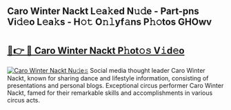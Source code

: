 ## Caro Winter Nackt L𝚎a𝚔ed N𝚞𝚍e - Part-pns Vi𝚍𝚎o L𝚎a𝚔s - H𝚘𝚝 O𝚗𝚕yf𝚊ns P𝚑𝚘tos GHOwv

# <h2><a href="http://kfb015i.oniu.top/?m=Caro+Winter+Nackt">🔗👉 🔴 Caro Winter Nackt P𝚑ot𝚘𝚜 V𝚒d𝚎o</a></h2>

[![Caro Winter Nackt Nu𝚍e𝚜](https://i.imgur.com/0qMVB7G.gif)](http://kfb015i.oniu.top/?m=Caro+Winter+Nackt)
Social media thought leader Caro Winter Nackt, known for sharing dance and lifestyle information, consisting of presentations and personal blogs. Exceptional circus performer Caro Winter Nackt, famed for their remarkable skills and accomplishments in various circus acts.  
